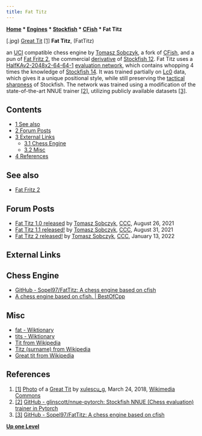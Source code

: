 ```yaml
---
title: Fat Titz
---
```

**[Home](Home "Home") * [Engines](Engines "Engines") * [Stockfish](Stockfish "Stockfish") * [CFish](CFish "CFish") * Fat Titz**

\[.jpg) [Great Tit](https://en.wikipedia.org/wiki/Great_tit) <a id="cite-note-1" href="#cite-ref-1">[1]</a>
**Fat Titz**, (FatTitz)

an [UCI](UCI "UCI") compatible chess engine by [Tomasz Sobczyk](Tomasz_Sobczyk "Tomasz Sobczyk"), a fork of [CFish](CFish "CFish"), and a pun of [Fat Fritz 2](Fat_Fritz#Fat_Fritz_2 "Fat Fritz"), the commercial [derivative](Category:Derivative "Category:Derivative") of [Stockfish 12](Stockfish "Stockfish").
Fat Titz uses a [HalfKAv2-2048x2-64-64-1](Stockfish_NNUE#HalfKA "Stockfish NNUE") [evaluation network](NNUE "NNUE"),
which contains whopping 4 times the knowledge of [Stockfish 14](Stockfish "Stockfish").
It was trained partially on [Lc0](Leela_Chess_Zero#Lc0 "Leela Chess Zero") data, which gives it a unique positional style,
while still preserving the [tactical sharpness](Tactics "Tactics") of Stockfish.
The network was trained using a modification of the state-of-the-art NNUE trainer <a id="cite-note-2" href="#cite-ref-2">[2]</a>,
utilizing publicly available datasets <a id="cite-note-3" href="#cite-ref-3">[3]</a>.

## Contents

- [1 See also](#see-also)
- [2 Forum Posts](#forum-posts)
- [3 External Links](#external-links)
  - [3.1 Chess Engine](#chess-engine)
  - [3.2 Misc](#misc)
- [4 References](#references)

## See also

- [Fat Fritz 2](Fat_Fritz#Fat_Fritz_2 "Fat Fritz")

## Forum Posts

- [Fat Titz 1.0 released](https://www.talkchess.com/forum3/viewtopic.php?f=2&t=78026) by [Tomasz Sobczyk](Tomasz_Sobczyk "Tomasz Sobczyk"), [CCC](CCC "CCC"), August 26, 2021
- [Fat Titz 1.1 released!](https://www.talkchess.com/forum3/viewtopic.php?f=2&t=78071) by [Tomasz Sobczyk](Tomasz_Sobczyk "Tomasz Sobczyk"), [CCC](CCC "CCC"), August 31, 2021
- [Fat Titz 2 released!](https://www.talkchess.com/forum3/viewtopic.php?f=2&t=79112) by [Tomasz Sobczyk](Tomasz_Sobczyk "Tomasz Sobczyk"), [CCC](CCC "CCC"), January 13, 2022

## External Links

## Chess Engine

- [GitHub - Sopel97/FatTitz: A chess engine based on cfish](https://github.com/Sopel97/FatTitz)
- [A chess engine based on cfish. | BestOfCpp](https://bestofcpp.com/repo/Sopel97-FatTitz)

## Misc

- [fat - Wiktionary](https://en.wiktionary.org/wiki/fat)
- [tits - Wiktionary](https://en.wiktionary.org/wiki/tits)
- [Tit from Wikipedia](https://en.wikipedia.org/wiki/Tit)
- [Titz (surname) from Wikipedia](<https://en.wikipedia.org/wiki/Titz_(surname)>)
- [Great tit from Wikipedia](https://en.wikipedia.org/wiki/Great_tit)

## References

1. <a id="cite-ref-1" href="#cite-note-1">[1]</a> [Photo](<https://commons.wikimedia.org/wiki/File:Parus_major_(39246719220).jpg>) of a [Great Tit](https://en.wikipedia.org/wiki/Great_Tit) by [xulescu_g](https://www.flickr.com/people/59161444@N05), March 24, 2018, [Wikimedia Commons](https://en.wikipedia.org/wiki/Wikimedia_Commons)
1. <a id="cite-ref-2" href="#cite-note-2">[2]</a> [GitHub - glinscott/nnue-pytorch: Stockfish NNUE (Chess evaluation) trainer in Pytorch](https://github.com/glinscott/nnue-pytorch)
1. <a id="cite-ref-3" href="#cite-note-3">[3]</a> [GitHub - Sopel97/FatTitz: A chess engine based on cfish](https://github.com/Sopel97/FatTitz)

**[Up one Level](CFish "CFish")**

